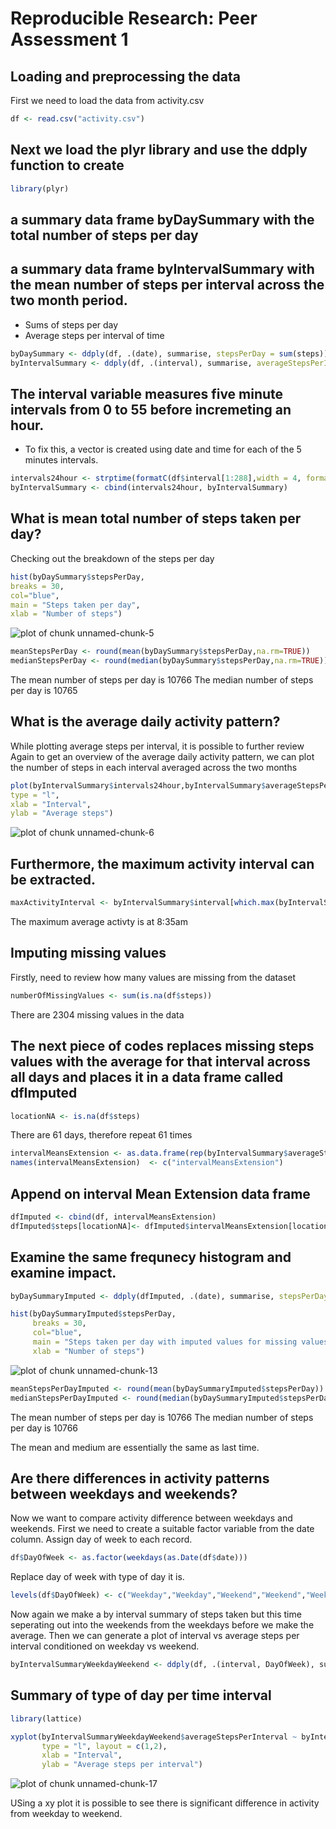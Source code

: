 # Reproducible Research: Peer Assessment 1


## Loading and preprocessing the data
First we need to load the data from activity.csv 


```r
df <- read.csv("activity.csv")
```
## Next we load the plyr library and use the ddply function to create 


```r
library(plyr)
```

## a summary data frame byDaySummary with the total number of steps per day 
## a summary data frame byIntervalSummary with the mean number of steps per interval across the two month period. 


- Sums of steps per day
- Average steps per interval of time


```r
byDaySummary <- ddply(df, .(date), summarise, stepsPerDay = sum(steps))
byIntervalSummary <- ddply(df, .(interval), summarise, averageStepsPerInterval = mean(steps,na.rm=TRUE))
```



## The interval variable measures five minute intervals from 0 to 55 before incremeting an hour.
- To fix this, a vector is created using date and time for each of the 5 minutes intervals.


```r
intervals24hour <- strptime(formatC(df$interval[1:288],width = 4, format = "d", flag = "0"), "%H%M")
byIntervalSummary <- cbind(intervals24hour, byIntervalSummary)
```

## What is mean total number of steps taken per day?

Checking out the breakdown of the steps per day


```r
hist(byDaySummary$stepsPerDay,
breaks = 30,
col="blue",
main = "Steps taken per day",
xlab = "Number of steps")
```

![plot of chunk unnamed-chunk-5](figure/unnamed-chunk-5.png) 

```r
meanStepsPerDay <- round(mean(byDaySummary$stepsPerDay,na.rm=TRUE))
medianStepsPerDay <- round(median(byDaySummary$stepsPerDay,na.rm=TRUE))
```



The mean number of steps per day is 10766
The median number of steps per day is 10765


## What is the average daily activity pattern?

While plotting average steps per interval, it is possible to further review Again to get an overview of the average daily activity pattern, we can plot the number of steps in each interval averaged across the two months


```r
plot(byIntervalSummary$intervals24hour,byIntervalSummary$averageStepsPerInterval,
type = "l",  
xlab = "Interval",  
ylab = "Average steps")
```

![plot of chunk unnamed-chunk-6](figure/unnamed-chunk-6.png) 

## Furthermore, the maximum activity interval can be extracted. 


```r
maxActivityInterval <- byIntervalSummary$interval[which.max(byIntervalSummary$averageStepsPerInterval)]
```
The maximum average activty is at 8:35am


## Imputing missing values

Firstly, need to review how many values are missing from the dataset


```r
numberOfMissingValues <- sum(is.na(df$steps))
```

There are 2304 missing values in the data


## The next piece of codes replaces missing steps values with the average for that interval across all days and places it in a data frame called dfImputed


```r
locationNA <- is.na(df$steps)
```
There are 61 days, therefore repeat 61 times

```r
intervalMeansExtension <- as.data.frame(rep(byIntervalSummary$averageStepsPerInterval, times = 61)) 
names(intervalMeansExtension)  <- c("intervalMeansExtension")
```

## Append on interval Mean Extension data frame

```r
dfImputed <- cbind(df, intervalMeansExtension)
dfImputed$steps[locationNA]<- dfImputed$intervalMeansExtension[locationNA]
```


## Examine the same frequnecy histogram and examine impact.


```r
byDaySummaryImputed <- ddply(dfImputed, .(date), summarise, stepsPerDay = sum(steps,na.rm=TRUE))
```


```r
hist(byDaySummaryImputed$stepsPerDay,
     breaks = 30,
     col="blue",
     main = "Steps taken per day with imputed values for missing values",
     xlab = "Number of steps")
```

![plot of chunk unnamed-chunk-13](figure/unnamed-chunk-13.png) 

```r
meanStepsPerDayImputed <- round(mean(byDaySummaryImputed$stepsPerDay))
medianStepsPerDayImputed <- round(median(byDaySummaryImputed$stepsPerDay))
```

The mean number of steps per day is 10766
The median number of steps per day is 10766

The mean and medium are essentially the same as last time.

## Are there differences in activity patterns between weekdays and weekends?

Now we want to compare activity difference between weekdays and weekends. First we need to create a suitable factor variable from the date column.
Assign day of week to each record.


```r
df$DayOfWeek <- as.factor(weekdays(as.Date(df$date)))
```
Replace day of week with type of day it is.

```r
levels(df$DayOfWeek) <- c("Weekday","Weekday","Weekend","Weekend","Weekday","Weekday","Weekday")
```
Now again we make a by interval summary of steps taken but this time seperating out into the weekends from the weekdays before we make the average.
Then we can generate a plot of interval vs average steps per interval conditioned on weekday vs weekend.


```r
byIntervalSummaryWeekdayWeekend <- ddply(df, .(interval, DayOfWeek), summarise, averageStepsPerInterval = mean(steps, na.rm=TRUE))
```

## Summary of type of day per time interval


```r
library(lattice)

xyplot(byIntervalSummaryWeekdayWeekend$averageStepsPerInterval ~ byIntervalSummaryWeekdayWeekend$interval | byIntervalSummaryWeekdayWeekend$DayOfWeek,
       type = "l", layout = c(1,2),
       xlab = "Interval",
       ylab = "Average steps per interval")
```

![plot of chunk unnamed-chunk-17](figure/unnamed-chunk-17.png) 

USing a xy plot it is possible to see there is significant difference in activity from weekday to weekend.

